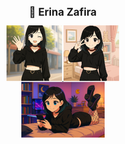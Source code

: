 <h1 align="center">🌙 Erina Zafira</h1>

<div align="center">
  <a href="https://raw.githubusercontent.com/DxrRin/ai_source/refs/heads/Erina_Zafira/image/erina_avatar.webp" target="_blank">
    <img src="image/erina_avatar.webp" width="150"/>
  </a>
  <a href="https://raw.githubusercontent.com/DxrRin/ai_source/refs/heads/Erina_Zafira/image/erina_avatar_1.webp" target="_blank">
    <img src="image/erina_avatar_1.webp" width="150"/>
  </a>
  <a href="https://raw.githubusercontent.com/DxrRin/ai_source/refs/heads/Erina_Zafira/image/erina_background.webp" target="_blank">
    <img src="image/erina_background.webp" width="225"/>
  </a> 
</div>
